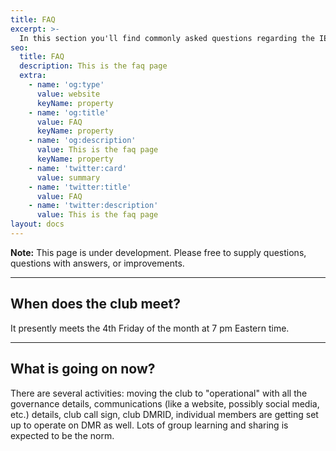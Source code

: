```yaml
---
title: FAQ
excerpt: >-
  In this section you'll find commonly asked questions regarding the IEEE MOVE Radio Club. If you have questions, don’t hesitate to ask us directly.
seo:
  title: FAQ
  description: This is the faq page
  extra:
    - name: 'og:type'
      value: website
      keyName: property
    - name: 'og:title'
      value: FAQ
      keyName: property
    - name: 'og:description'
      value: This is the faq page
      keyName: property
    - name: 'twitter:card'
      value: summary
    - name: 'twitter:title'
      value: FAQ
    - name: 'twitter:description'
      value: This is the faq page
layout: docs
---
```


<div class="note">
  <strong>Note:</strong>
  This page is under development.  Please free to supply questions, questions with answers, or improvements.
</div>

<hr />

## When does the club meet?

It presently meets the 4th Friday of the month at 7 pm Eastern time.

<hr />

## What is going on now?

There are several activities:  moving the club to "operational" with all the governance details, communications (like a website, possibly social media, etc.) details, club call sign, club DMRID, individual members are getting set up to operate on DMR as well.  Lots of group learning and sharing is expected to be the norm.

